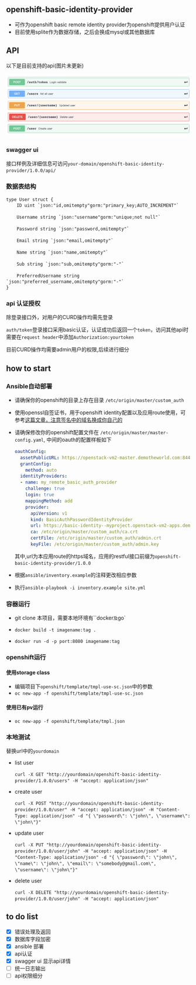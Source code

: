 ## openshift-basic-identity-provider

* 可作为openshift basic remote identity provider为openshift提供用户认证
* 目前使用splite作为数据存储，之后会换成mysql或其他数据库

## API

以下是目前支持的api(图片未更新)

![](doc/img/api.png)

### swagger ui

接口样例及详细信息可访问`your-domain/openshift-basic-identity-provider/1.0.0/api/`

### 数据表结构

```sqlite
type User struct {
	ID uint `json:"id,omitempty"gorm:"primary_key;AUTO_INCREMENT"`

	Username string `json:"username"gorm:"unique;not null"`

	Password string `json:"password,omitempty"`

	Email string `json:"email,omitempty"`

	Name string `json:"name,omitempty"`

	Sub string `json:"sub,omitempty"gorm:"-"`

	PreferredUsername string `json:"preferred_username,omitempty"gorm:"-"`
}
```

### api 认证授权

除登录接口外，对用户的CURD操作均需先登录

`auth/token`登录接口采用basic认证，认证成功后返回一个`token`，访问其他api时需要在`request header`中添加`Authorization:yourtoken`

目前CURD操作均需要admin用户的权限,后续进行细分

## how to start

### Ansible自动部署

- 请确保你的openshift的目录上存在目录 `/etc/origin/master/custom_auth`

- 使用openssl自签证书，用于openshift identity配置以及应用route使用，可参考[这篇文章，注意签名中的域名换成你自己的](http://gitlab.sh.99cloud.net/openshift_origin/openshift-authentication-extension/tree/master)

- 请确保修改你的openshift配置文件在 `/etc/origin/master/master-config.yaml`, 中间的oauth的配置样板如下

  ```yaml
  oauthConfig:
    assetPublicURL: https://openstack-vm2-master.demotheworld.com:8443/console/
    grantConfig:
      method: auto
    identityProviders:
    - name: my_remote_basic_auth_provider
      challenge: true
      login: true
      mappingMethod: add
      provider:
        apiVersion: v1
        kind: BasicAuthPasswordIdentityProvider
        url: https://basic-identity--myproject.openstack-vm2-apps.demotheworld.com/openshift-basic-identity-provider/1.0.0/auth
        ca: /etc/origin/master/custom_auth/ca.crt
        certFile: /etc/origin/master/custom_auth/admin.crt
        keyFile: /etc/origin/master/custom_auth/admin.key
  ```

  其中,url为本应用route的https域名，应用的restful接口前缀为`openshift-basic-identity-provider/1.0.0`

- 根据`ansible/inventory.example`的注释更改相应参数

- 执行`ansible-playbook -i inventory.example site.yml`

### 容器运行

* git clone 本项目，需要本地环境有``docker`及`go`

* `docker build -t imagename:tag .`
* `docker run -d -p port:8080 imagename:tag`

### openshift运行

#### 使用storage class

* 编辑项目下`openshift/template/tmpl-use-sc.json`中的参数
* `oc new-app -f openshift/template/tmpl-use-sc.json`

#### 使用已有pv运行

* `oc new-app -f openshift/template/tmpl.json`

### 本地测试

替换url中的`yourdomain`

* list user

  `curl -X GET "http://yourdomain/openshift-basic-identity-provider/1.0.0/users" -H "accept: application/json"`

* create user

  `curl -X POST "http://yourdomain/openshift-basic-identity-provider/1.0.0/user" -H "accept: application/json" -H "Content-Type: application/json" -d "{ \"password\": \"john\", \"username\": \"john\"}"`

* update user

  `curl -X PUT "http://yourdomain/openshift-basic-identity-provider/1.0.0/user/john" -H "accept: application/json" -H "Content-Type: application/json" -d "{ \"password\": \"john\", \"name\": \"john\", \"email\": \"somebody@gmail.com\", \"username\": \"john\"}"`

* delete user

  `curl -X DELETE "http://yourdomain/openshift-basic-identity-provider/1.0.0/user/john" -H "accept: application/json"`


## to do list

- [x] 错误处理及返回
- [x] 数据库字段加密
- [x] ansible 部署
- [x] api认证
- [x] swagger ui 显示api详情
- [ ] 统一日志输出
- [ ] api权限细分